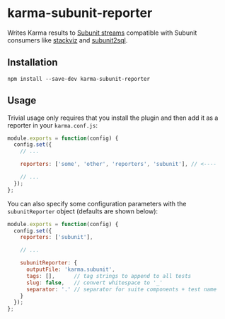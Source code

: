 karma-subunit-reporter
======================

Writes Karma results to
[Subunit streams](https://github.com/testing-cabal/subunit) compatible with
Subunit consumers like [stackviz](https://github.com/openstack/stackviz) and
[subunit2sql](https://github.com/openstack-infra/subunit2sql).

Installation
------------

    npm install --save-dev karma-subunit-reporter

Usage
-----

Trivial usage only requires that you install the plugin and then add it as a
reporter in your `karma.conf.js`:

```javascript
module.exports = function(config) {
  config.set({
    // ...

    reporters: ['some', 'other', 'reporters', 'subunit'], // <----

    // ...
  });    
};
```

You can also specify some configuration parameters with the `subunitReporter`
object (defaults are shown below):

```javascript
module.exports = function(config) {
  config.set({
    reporters: ['subunit'],

    // ...

    subunitReporter: {
      outputFile: 'karma.subunit',
      tags: [],      // tag strings to append to all tests
      slug: false,   // convert whitespace to '_'
      separator: '.' // separator for suite components + test name
    }
  });    
};
```
